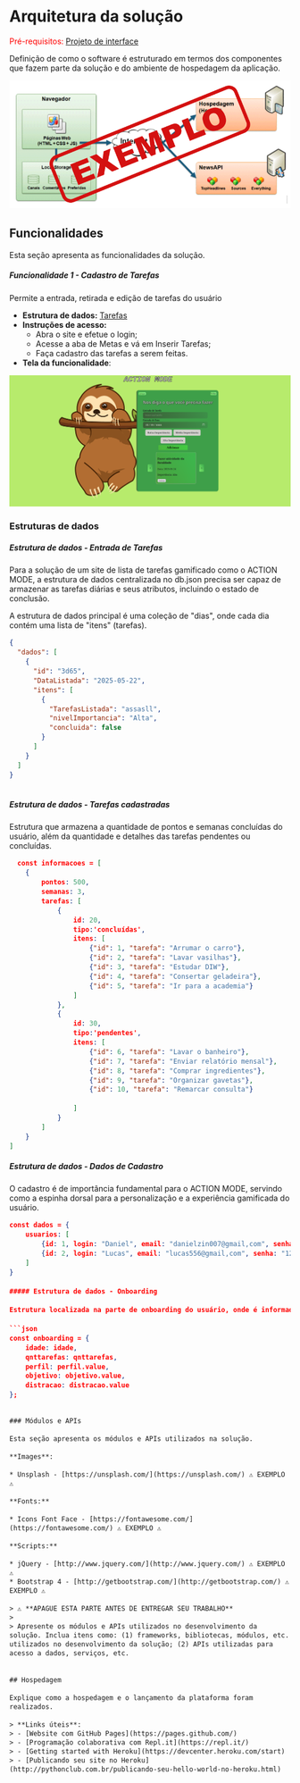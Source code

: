 # Arquitetura da solução

<span style="color:red">Pré-requisitos: <a href="05-Projeto-interface.md"> Projeto de interface</a></span>

Definição de como o software é estruturado em termos dos componentes que fazem parte da solução e do ambiente de hospedagem da aplicação.

![Arquitetura da solução](images/exemplo-arquitetura.png)

## Funcionalidades

Esta seção apresenta as funcionalidades da solução.

##### Funcionalidade 1 - Cadastro de Tarefas

Permite a entrada, retirada e edição de tarefas do usuário

* **Estrutura de dados:** [Tarefas](#estrutura-de-dados---tarefas)
* **Instruções de acesso:**
  * Abra o site e efetue o login;
  * Acesse a aba de Metas e vá em Inserir Tarefas;
  * Faça cadastro das tarefas a serem feitas.
* **Tela da funcionalidade**:

![Tela de funcionalidade](images/Captura%20de%20tela%20de%202025-05-11%2018-46-57.png)

### Estruturas de dados

##### Estrutura de dados - Entrada de Tarefas

Para a solução de um site de lista de tarefas gamificado como o ACTION MODE, a estrutura de dados centralizada no db.json precisa ser capaz de armazenar as tarefas diárias e seus atributos, incluindo o estado de conclusão.

A estrutura de dados principal é uma coleção de "dias", onde cada dia contém uma lista de "itens" (tarefas).

```json
{
  "dados": [
    {
      "id": "3d65",
      "DataListada": "2025-05-22",
      "itens": [
        {
          "TarefasListada": "assasll",
          "nivelImportancia": "Alta",
          "concluida": false
        }
      ]
    }
  ]
}
  
```

##### Estrutura de dados - Tarefas cadastradas

Estrutura que armazena a quantidade de pontos e semanas concluídas do usuário, além da quantidade e detalhes das tarefas pendentes ou concluídas.

```json
  const informacoes = [
    {
        pontos: 500,
        semanas: 3,
        tarefas: [
            {
                id: 20,
                tipo:'concluídas',
                itens: [
                    {"id": 1, "tarefa": "Arrumar o carro"},
                    {"id": 2, "tarefa": "Lavar vasilhas"},
                    {"id": 3, "tarefa": "Estudar DIW"},
                    {"id": 4, "tarefa": "Consertar geladeira"},
                    {"id": 5, "tarefa": "Ir para a academia"}
                ]
            },
            {
                id: 30,
                tipo:'pendentes',
                itens: [
                    {"id": 6, "tarefa": "Lavar o banheiro"},
                    {"id": 7, "tarefa": "Enviar relatório mensal"},
                    {"id": 8, "tarefa": "Comprar ingredientes"},
                    {"id": 9, "tarefa": "Organizar gavetas"},
                    {"id": 10, "tarefa": "Remarcar consulta"}           

                ]
            }
        ]
    }
]
```

##### Estrutura de dados - Dados de Cadastro

O cadastro é de importância fundamental para o ACTION MODE, servindo como a espinha dorsal para a personalização e a experiência gamificada do usuário.

```json
const dados = {
    usuarios: [
        {id: 1, login: "Daniel", email: "danielzin007@gmail,com", senha: "123456"},
        {id: 2, login: "Lucas", email: "lucas556@gmail,com", senha: "123456"}
    ]
}

##### Estrutura de dados - Onboarding

Estrutura localizada na parte de onboarding do usuário, onde é informado sua idade, a quantidade de tarefas desejadas por dia, seu perfil, seu objetivo com o uso do nosso projeto e se sofre com distrações na realização de suas tarefas. 

```json
const onboarding = {  
    idade: idade,
    qnttarefas: qnttarefas,
    perfil: perfil.value,
    objetivo: objetivo.value,
    distracao: distracao.value
};
```
```

### Módulos e APIs

Esta seção apresenta os módulos e APIs utilizados na solução.

**Images**:

* Unsplash - [https://unsplash.com/](https://unsplash.com/) ⚠️ EXEMPLO ⚠️

**Fonts:**

* Icons Font Face - [https://fontawesome.com/](https://fontawesome.com/) ⚠️ EXEMPLO ⚠️

**Scripts:**

* jQuery - [http://www.jquery.com/](http://www.jquery.com/) ⚠️ EXEMPLO ⚠️
* Bootstrap 4 - [http://getbootstrap.com/](http://getbootstrap.com/) ⚠️ EXEMPLO ⚠️

> ⚠️ **APAGUE ESTA PARTE ANTES DE ENTREGAR SEU TRABALHO**
>
> Apresente os módulos e APIs utilizados no desenvolvimento da solução. Inclua itens como: (1) frameworks, bibliotecas, módulos, etc. utilizados no desenvolvimento da solução; (2) APIs utilizadas para acesso a dados, serviços, etc.


## Hospedagem

Explique como a hospedagem e o lançamento da plataforma foram realizados.

> **Links úteis**:
> - [Website com GitHub Pages](https://pages.github.com/)
> - [Programação colaborativa com Repl.it](https://repl.it/)
> - [Getting started with Heroku](https://devcenter.heroku.com/start)
> - [Publicando seu site no Heroku](http://pythonclub.com.br/publicando-seu-hello-world-no-heroku.html)

